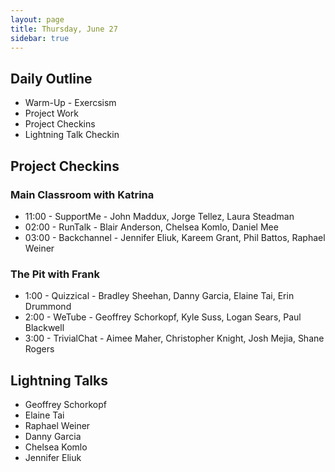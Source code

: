 ```yaml
---
layout: page
title: Thursday, June 27
sidebar: true
---
```


## Daily Outline

* Warm-Up - Exercsism
* Project Work
* Project Checkins
* Lightning Talk Checkin

## Project Checkins

### Main Classroom with Katrina

* 11:00 - SupportMe - John Maddux, Jorge Tellez, Laura Steadman
* 02:00 - RunTalk - Blair Anderson, Chelsea Komlo, Daniel Mee
* 03:00 - Backchannel - Jennifer Eliuk, Kareem Grant, Phil Battos, Raphael Weiner

### The Pit with Frank

* 1:00 - Quizzical - Bradley Sheehan, Danny Garcia, Elaine Tai, Erin Drummond
* 2:00 - WeTube - Geoffrey Schorkopf, Kyle Suss, Logan Sears, Paul Blackwell
* 3:00 - TrivialChat - Aimee Maher, Christopher Knight, Josh Mejia, Shane Rogers

## Lightning Talks

* Geoffrey Schorkopf
* Elaine Tai
* Raphael Weiner
* Danny Garcia
* Chelsea Komlo
* Jennifer Eliuk
